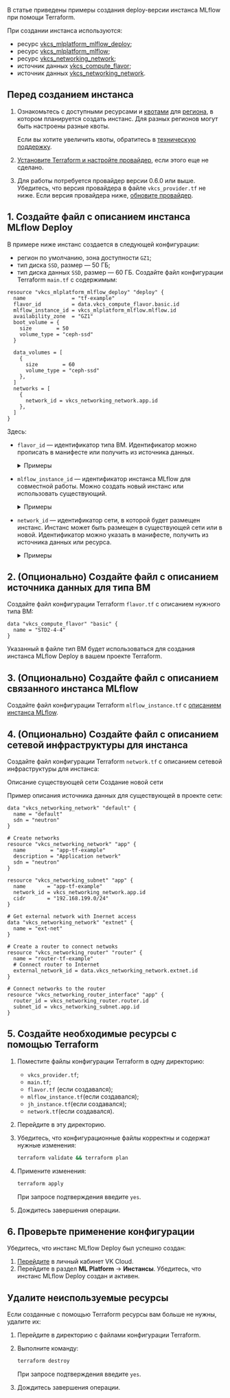 В статье приведены примеры создания deploy-версии инстанса MLflow при помощи Terraform.

При создании инстанса используются:

- ресурс [vkcs_mlplatform_mlflow_deploy](https://github.com/vk-cs/terraform-provider-vkcs/blob/master/docs/resources/mlplatform_mlflow_deploy.md);
- ресурс [vkcs_mlplatform_mlflow](https://github.com/vk-cs/terraform-provider-vkcs/blob/master/docs/resources/mlplatform_mlflow.md);
- ресурс [vkcs_networking_network](https://github.com/vk-cs/terraform-provider-vkcs/blob/master/docs/resources/networking_network.md);
- источник данных [vkcs_compute_flavor](https://github.com/vk-cs/terraform-provider-vkcs/blob/master/docs/data-sources/compute_flavor.md);
- источник данных [vkcs_networking_network](https://github.com/vk-cs/terraform-provider-vkcs/blob/master/docs/data-sources/networking_network.md).

## Перед созданием инстанса

1. Ознакомьтесь с доступными ресурсами и [квотами](/ru/tools-for-using-services/account/concepts/quotasandlimits) для [региона](/ru/tools-for-using-services/account/concepts/regions), в котором планируется создать инстанс. Для разных регионов могут быть настроены разные квоты.

   Если вы хотите увеличить квоты, обратитесь в [техническую поддержку](/ru/contacts).

1. [Установите Terraform и настройте провайдер](../../../quick-start), если этого еще не сделано.

1. Для работы потребуется провайдер версии 0.6.0 или выше. Убедитесь, что версия провайдера в файле `vkcs_provider.tf` не ниже. Если версия провайдера ниже, [обновите провайдер](../../../quick-start#obnovlenie_terraform).

## 1. Создайте файл с описанием инстанса MLflow Deploy

В примере ниже инстанс создается в следующей конфигурации:

- регион по умолчанию, зона доступности `GZ1`;
- тип диска `SSD`, размер — 50 ГБ;
- тип диска данных `SSD`, размер — 60 ГБ.
Создайте файл конфигурации Terraform `main.tf` с содержимым:

```hcl
resource "vkcs_mlplatform_mlflow_deploy" "deploy" {
  name               = "tf-example"
  flavor_id          = data.vkcs_compute_flavor.basic.id
  mlflow_instance_id = vkcs_mlplatform_mlflow.mlflow.id
  availability_zone  = "GZ1"
  boot_volume = {
    size        = 50
    volume_type = "ceph-ssd"
  }

  data_volumes = [
    {
      size        = 60
      volume_type = "ceph-ssd"
    },
  ]
  networks = [
    {
      network_id = vkcs_networking_network.app.id
    },
  ]
}
```

Здесь:

- `flavor_id` — идентификатор типа ВМ. Идентификатор можно прописать в манифесте или получить из источника данных.

  <details>
    <summary>Примеры</summary>

  - `flavor_id = data.vkcs_compute_flavor.basic.id`: идентификатор берется из источника данных `vkcs_compute_flavor`, который будет сформирован далее.
  - `flavor_id = "aee06bce-xxxx-xxxx-xxxx-ec4210cc6bac"`: указывается идентификатор, полученный через [OpenStack CLI](/ru/tools-for-using-services/cli/openstack-cli).

  </details>

- `mlflow_instance_id` — идентификатор инстанса MLflow для совместной работы. Можно создать новый инстанс или использовать существующий.

  <details>
    <summary>Примеры</summary>

  - `mlflow_instance_id = vkcs_mlplatform_mlflow.mlflow.id`: будет создан новый инстанс MLflow, идентификатор инстанса будет получен после создания ресурса `vkcs_mlplatform_mlflow`. Ресурс будет сформирован далее.
  - `mlflow_instance_id = "a57e9e91-yyyy-yyyy-yyyy-fedc7ac78c33"`: указывается идентификатор существующего инстанса. Идентификатор доступен на странице инстанса MLflow в [личном кабинете VK Cloud](https://cloud.vk.com/app).

  </details>

- `network_id` — идентификатор сети, в которой будет размещен инстанс. Инстанс может быть размещен в существующей сети или в новой. Идентификатор можно указать в манифесте, получить из источника данных или ресурса.

  <details>
    <summary>Примеры</summary>

  - `network_id = vkcs_networking_network.default.id`: инстанс будет размещен в новой сети, которая будет создана ресурсом `vkcs_networking_network`. Ресурс будет сформирован далее.
  - `network_id = data.vkcs_networking_network.default.id`: инстанс будет размещен в существующей сети, ее идентификатор берется из источника данных `vkcs_networking_network`. Источник будет сформирован далее.
  - `network_id = "bb76507d-yyyy-yyyy-yyyy-2bca1a4c4cfc"`: инстанс будет размещен в существующей сети. Указывается ее идентификатор, полученный из [списка сетей](/ru/networks/vnet/service-management/net#prosmotr_spiska_setey_i_podsetey_a_takzhe_informacii_o_nih) в личном кабинете VK Cloud или через Openstack CLI.

  </details>

## 2. (Опционально) Создайте файл с описанием источника данных для типа ВМ

Создайте файл конфигурации Terraform `flavor.tf` c описанием нужного типа ВМ:

```hcl
data "vkcs_compute_flavor" "basic" {
  name = "STD2-4-4"
}
```

Указанный в файле тип ВМ будет использоваться для создания инстанса MLflow Deploy в вашем проекте Terraform.

## 3. (Опционально) Создайте файл с описанием связанного инстанса MLflow

Создайте файл конфигурации Terraform `mlflow_instance.tf` c [описанием инстанса MLflow](../mlflow/).

## 4. (Опционально) Создайте файл с описанием сетевой инфраструктуры для инстанса

Создайте файл конфигурации Terraform `network.tf` с описанием сетевой инфраструктуры для инстанса:

<tabs>
<tablist>
<tab>Описание существующей сети</tab>
<tab>Создание новой сети</tab>
</tablist>
<tabpanel>

Пример описания источника данных для существующей в проекте сети:

```hcl
data "vkcs_networking_network" "default" {
  name = "default"
  sdn = "neutron"
}
```
</tabpanel>
<tabpanel>

```hcl
# Create networks
resource "vkcs_networking_network" "app" {
  name        = "app-tf-example"
  description = "Application network"
  sdn = "neutron"
}

resource "vkcs_networking_subnet" "app" {
  name       = "app-tf-example"
  network_id = vkcs_networking_network.app.id
  cidr       = "192.168.199.0/24"
}

# Get external network with Inernet access
data "vkcs_networking_network" "extnet" {
  name = "ext-net"
}

# Create a router to connect netwoks
resource "vkcs_networking_router" "router" {
  name = "router-tf-example"
  # Connect router to Internet
  external_network_id = data.vkcs_networking_network.extnet.id
}

# Connect networks to the router
resource "vkcs_networking_router_interface" "app" {
  router_id = vkcs_networking_router.router.id
  subnet_id = vkcs_networking_subnet.app.id
}
```

</tabpanel>
</tabs>

## 5. Создайте необходимые ресурсы с помощью Terraform

1. Поместите файлы конфигурации Terraform в одну директорию:
  
   - `vkcs_provider.tf`;
   - `main.tf`;
   - `flavor.tf` (если создавался);
   - `mlflow_instance.tf`(если создавался);
   - `jh_instance.tf`(если создавался);
   - `network.tf`(если создавался).

1. Перейдите в эту директорию.
1. Убедитесь, что конфигурационные файлы корректны и содержат нужные изменения:

   ```bash
   terraform validate && terraform plan
   ```

1. Примените изменения:

   ```bash
   terraform apply
   ```

   При запросе подтверждения введите `yes`.

1. Дождитесь завершения операции.

## 6. Проверьте применение конфигурации

Убедитесь, что инстанс MLflow Deploy был успешно создан:

1. [Перейдите](https://cloud.vk.com/app/) в личный кабинет VK Cloud.
1. Перейдите в раздел **ML Platform** → **Инстансы**. Убедитесь, что инстанс MLflow Deploy создан и активен.

## Удалите неиспользуемые ресурсы

Если созданные с помощью Terraform ресурсы вам больше не нужны, удалите их:

1. Перейдите в директорию с файлами конфигурации Terraform.
1. Выполните команду:

   ```bash
   terraform destroy
   ```

   При запросе подтверждения введите `yes`.

1. Дождитесь завершения операции.
